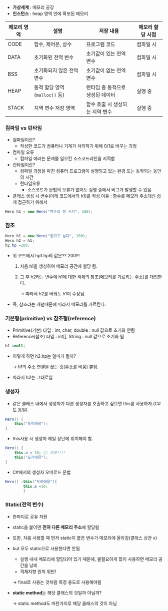 - **가상세계** : 메모리 공강
- **인스턴스** : heap 영역 안에 확보된 메모리

| 메모리 영역 | 설명                      | 저장 내용              | 메모리 할당 시점 |
|--------|-------------------------|--------------------|-----------|
| CODE   | 함수, 제어문, 상수             | 프로그램 코드            | 컴파일 시     |
| DATA   | 초기화된 전역 변수              | 초기값이 있는 전역 변수      | 컴파일 시     |
| BSS    | 초기화되지 않은 전역 변수          | 초기값이 없는 전역 변수      | 컴파일 시     |
| HEAP   | 동적 할당 영역 (`malloc()` 등) | 런타임 중 동적으로 생성된 데이터 | 실행 중      |
| STACK  | 지역 변수 저장 영역             | 함수 호출 시 생성되는 지역 변수 | 실행 중      |

### 컴파일 vs 런타임

- 컴파일이란?
    - 작성한 코드가 컴퓨터나 기계가 처리하기 위해 0/1로 바꾸는 과정
- 컴파일 오류
    - 컴파일 에러는 문제를 일으킨 소스코드라인을 지적함
- 런타임이란?
    - 컴파일 과정을 마친 컴퓨터 프로그램이 실행되고 있는 환경 또는 동작되는 동안의 시간
    - 런타임오류
        - 소스코드가 문법의 오류가 없어도 실행 중에서 버그가 발생할 수 있음.
- 클래스 생성 시 변수(아래 코드에서의 h1)를 작성 이유 : 함수를 메모리 주소대신 쉽게 접근하기 위해서

```java
Hero h1 = new Hero("백수의 왕 사자", 100);
```

### 참조

```java
Hero h1 = new Hero("집가고 싶다", 100);
Hero h2 = h1;
h2.hp =200;
```

- 위 코드에서 hp1.hp의 값은?? 200!!!
    1. 처음 h1을 생성하여 메모리 공간에 할당 됨.
    2. 그 후 h2라는 변수에 h1에 대한 객체의 참조(메모리를 가르키는 주소)를 대입한다.

       → 따라서 h2를 바꿔도 h1이 수정됨.

- 즉, 참조라는 개념때문에 따라서 메모리를 가르킨다.

### 기본형(primitive) vs 참조형(reference)

- Primitive(기본) 타입 : int, char, double : null 값으로 초기화 안됨
- Reference(참조) 타입 : int[], String : null 값으로 초기화 됨

```java
h1 =null;
```

- 이렇게 하면 h2.hp는 얼마가 될까?

  → h1의 주소 연결을 끊는 것(주소를 비움) 뿐임.

- 따라서 h2는 그대로임

### 생성자

- 같은 클래스 내에서 생성자가 다른 생성자를 호출하고 싶으면 this를 사용하자.(C#도 동일)

```java
Hero() {
    this("도라에몽");
}
```

- this사용 시 생성자 제일 상단에 위치해야 함.

```java
Hero() {
    this.a = 10; // 오류!!!!
    this("도라에몽");
}
```

- C#에서의 생성자 오버로드 문법

```java
Hero() :this("도라에몽"){
        this.a =10;
        }
```

### Static(전역 변수)

- 한마디로 공유 자원
- static을 붙이면 **전혀 다른 메모리 주소**에 할당됨
- 또한, 처음 사용할 때 먼저 static이 붙은 변수가 메모리에 올라감(클래스 상관 x)
- but 모두 static으로 사용한다면 안됨
    - 실행 내내 메모리에 할당되어 있기 때문에, 불필요하게 많이 사용하면 메모리 공간을 낭비
    - 객체지향 원칙 위반!

  → final로 사용는 것처럼 특정 용도로 사용해야됨

- **static method**는 해당 클래스의 것일까 아닐까?

  → static method도 마찬가지로 해당 클래스의 것이 아님